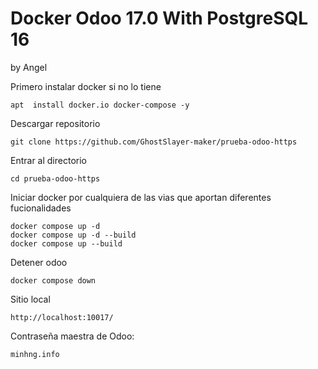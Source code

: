 
# Docker Odoo 17.0 With PostgreSQL 16
by Angel

Primero instalar docker si no lo tiene
```
apt  install docker.io docker-compose -y
```

Descargar repositorio
```
git clone https://github.com/GhostSlayer-maker/prueba-odoo-https
```

Entrar al directorio
```
cd prueba-odoo-https
```
Iniciar docker por cualquiera de las vias que aportan diferentes fucionalidades
```
docker compose up -d
docker compose up -d --build
docker compose up --build
```

Detener odoo
```
docker compose down
```

Sitio local
```
http://localhost:10017/
```

Contraseña maestra de Odoo:
```
minhng.info
```
